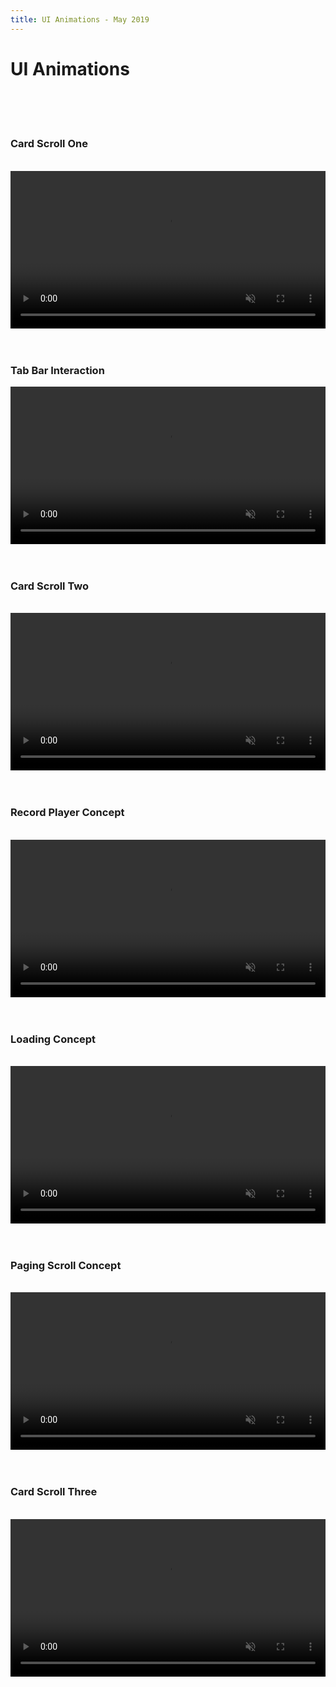 ```yaml
---
title: UI Animations - May 2019
---
```


<div class="content post-header">

# UI Animations

<br/>
<br/>
<br/>

### Card Scroll One

<br/>

<video autoplay loop muted width="100%">
    <source src="/media/animations/card-scroll3.mp4" type="video/mp4">
    Sorry, your browser doesn't support embedded videos.
</video>

<br/>
<br/>
<br/>

### Tab Bar Interaction

<video autoplay loop muted width="100%">
    <source src="/media/animations/tab-bar1.mp4" type="video/mp4">
    Sorry, your browser doesn't support embedded videos.
</video>

<br/>
<br/>
<br/>

### Card Scroll Two

<br/>

<video autoplay loop muted width="100%">
    <source src="/media/animations/card-scroll2.mp4" type="video/mp4">
    Sorry, your browser doesn't support embedded videos.
</video>

<br/>
<br/>
<br/>

### Record Player Concept

<br/>

<video autoplay loop muted width="100%">
    <source src="/media/animations/record-player.mp4" type="video/mp4">
    Sorry, your browser doesn't support embedded videos.
</video>

<br/>
<br/>
<br/>

### Loading Concept

<br/>

<video autoplay loop muted width="100%">
    <source src="/media/animations/wood-loader.mp4" type="video/mp4">
    Sorry, your browser doesn't support embedded videos.
</video>

<br/>
<br/>
<br/>

### Paging Scroll Concept

<br/>

<video autoplay loop muted width="100%">
    <source src="/media/animations/paging-scroll1.mp4" type="video/mp4">
    Sorry, your browser doesn't support embedded videos.
</video>

<br/>
<br/>
<br/>

### Card Scroll Three

<br/>

<video autoplay loop muted width="100%">
    <source src="/media/animations/card-scroll1.mp4" type="video/mp4">
    Sorry, your browser doesn't support embedded videos.
</video>



</div>
